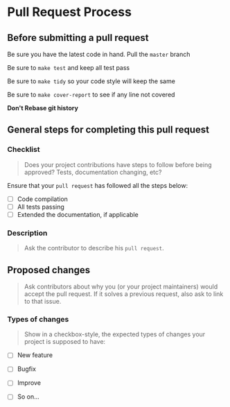 # Pull Request Process

## Before submitting a pull request

Be sure you have the latest code in hand. Pull the `master` branch

Be sure to `make test` and keep all test pass

Be sure to `make tidy` so your code style will keep the same

Be sure to `make cover-report` to see if any line not covered

__Don't Rebase git history__

## General steps for completing this pull request

### Checklist

> Does your project contributions have steps to follow before being approved? Tests, documentation changing, etc?

Ensure that your `pull request` has followed all the steps below:

- [ ] Code compilation
- [ ] All tests passing
- [ ] Extended the documentation, if applicable

### Description

> Ask the contributor to describe his `pull request`.

## Proposed changes

> Ask contributors about why you (or your project maintainers) would accept the pull request. If it solves a previous request, also ask to link to that issue.

### Types of changes

> Show in a checkbox-style, the expected types of changes your project is supposed to have:

- [ ] New feature
- [ ] Bugfix
- [ ] Improve
- [ ] So on...

